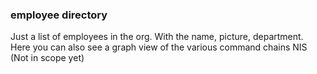 ### employee directory

Just a list of employees in the org. With the name, picture, department. 
Here you can also see a graph view of the various command chains
NIS (Not in scope yet)